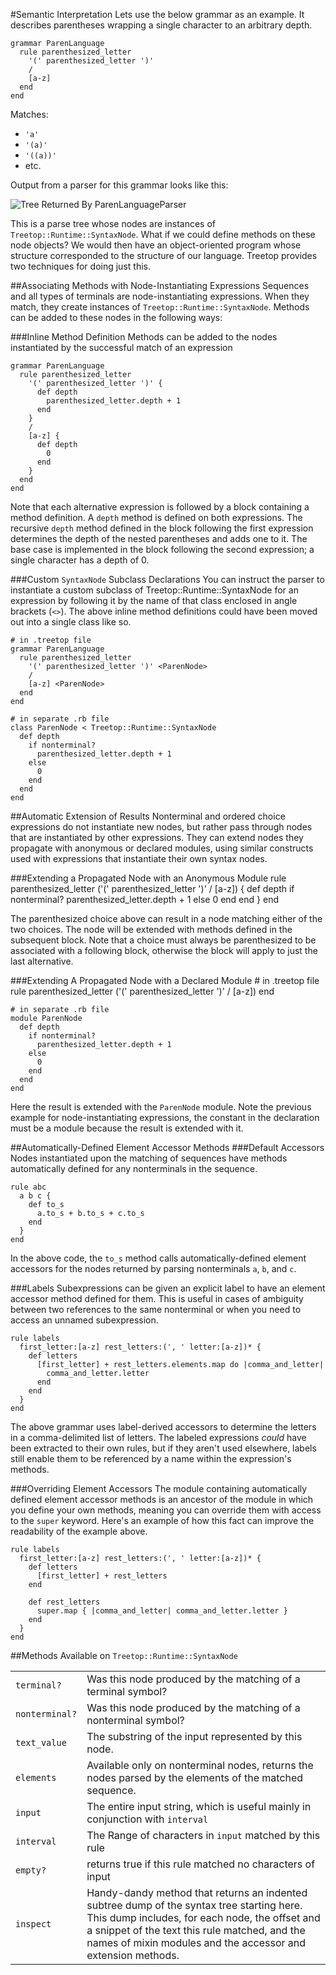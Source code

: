 #Semantic Interpretation
Lets use the below grammar as an example. It describes parentheses wrapping a single character to an arbitrary depth.

    grammar ParenLanguage
      rule parenthesized_letter
        '(' parenthesized_letter ')'
        /
        [a-z]
      end
    end

Matches:

* `'a'`
* `'(a)'`
* `'((a))'`
* etc.


Output from a parser for this grammar looks like this:

![Tree Returned By ParenLanguageParser](./images/paren_language_output.png)

This is a parse tree whose nodes are instances of `Treetop::Runtime::SyntaxNode`. What if we could define methods on these node objects? We would then have an object-oriented program whose structure corresponded to the structure of our language. Treetop provides two techniques for doing just this.

##Associating Methods with Node-Instantiating Expressions
Sequences and all types of terminals are node-instantiating expressions. When they match, they create instances of `Treetop::Runtime::SyntaxNode`. Methods can be added to these nodes in the following ways:

###Inline Method Definition
Methods can be added to the nodes instantiated by the successful match of an expression

    grammar ParenLanguage
      rule parenthesized_letter
        '(' parenthesized_letter ')' {
          def depth
            parenthesized_letter.depth + 1
          end
        }
        /
        [a-z] {
          def depth
            0
          end
        }
      end
    end

Note that each alternative expression is followed by a block containing a method definition. A `depth` method is defined on both expressions. The recursive `depth` method defined in the block following the first expression determines the depth of the nested parentheses and adds one to it. The base case is implemented in the block following the second expression; a single character has a depth of 0.


###Custom `SyntaxNode` Subclass Declarations
You can instruct the parser to instantiate a custom subclass of Treetop::Runtime::SyntaxNode for an expression by following it by the name of that class enclosed in angle brackets (`<>`). The above inline method definitions could have been moved out into a single class like so.

    # in .treetop file
    grammar ParenLanguage
      rule parenthesized_letter
        '(' parenthesized_letter ')' <ParenNode>
        /
        [a-z] <ParenNode>
      end
    end

    # in separate .rb file
    class ParenNode < Treetop::Runtime::SyntaxNode
      def depth
        if nonterminal?
          parenthesized_letter.depth + 1
        else
          0
        end
      end
    end

##Automatic Extension of Results
Nonterminal and ordered choice expressions do not instantiate new nodes, but rather pass through nodes that are instantiated by other expressions. They can extend nodes they propagate with anonymous or declared modules, using similar constructs used with expressions that instantiate their own syntax nodes.

###Extending a Propagated Node with an Anonymous Module
    rule parenthesized_letter
      ('(' parenthesized_letter ')' / [a-z]) {
        def depth
          if nonterminal?
            parenthesized_letter.depth + 1
          else
            0
          end
        end
      }
    end

The parenthesized choice above can result in a node matching either of the two choices. The node will be extended with methods defined in the subsequent block. Note that a choice must always be parenthesized to be associated with a following block, otherwise the block will apply to just the last alternative.

###Extending A Propagated Node with a Declared Module
    # in .treetop file
    rule parenthesized_letter
      ('(' parenthesized_letter ')' / [a-z]) <ParenNode>
    end
    
    # in separate .rb file
    module ParenNode
      def depth
        if nonterminal?
          parenthesized_letter.depth + 1
        else
          0
        end
      end
    end

Here the result is extended with the `ParenNode` module. Note the previous example for node-instantiating expressions, the constant in the declaration must be a module because the result is extended with it.

##Automatically-Defined Element Accessor Methods
###Default Accessors
Nodes instantiated upon the matching of sequences have methods automatically defined for any nonterminals in the sequence.

    rule abc
      a b c {
        def to_s
          a.to_s + b.to_s + c.to_s
        end
      }
    end

In the above code, the `to_s` method calls automatically-defined element accessors for the nodes returned by parsing nonterminals `a`, `b`, and `c`. 

###Labels
Subexpressions can be given an explicit label to have an element accessor method defined for them. This is useful in cases of ambiguity between two references to the same nonterminal or when you need to access an unnamed subexpression.

    rule labels
      first_letter:[a-z] rest_letters:(', ' letter:[a-z])* {
        def letters
          [first_letter] + rest_letters.elements.map do |comma_and_letter|
            comma_and_letter.letter
          end
        end
      }
    end

The above grammar uses label-derived accessors to determine the letters in a comma-delimited list of letters. The labeled expressions _could_ have been extracted to their own rules, but if they aren't used elsewhere, labels still enable them to be referenced by a name within the expression's methods.

###Overriding Element Accessors
The module containing automatically defined element accessor methods is an ancestor of the module in which you define your own methods, meaning you can override them with access to the `super` keyword. Here's an example of how this fact can improve the readability of the example above.

    rule labels
      first_letter:[a-z] rest_letters:(', ' letter:[a-z])* {
        def letters
          [first_letter] + rest_letters
        end
        
        def rest_letters
          super.map { |comma_and_letter| comma_and_letter.letter }
        end
      }
    end


##Methods Available on `Treetop::Runtime::SyntaxNode`

<table>
  <tr>
    <td>
      <code>terminal?</code>
    </td>
    <td>
      Was this node produced by the matching of a terminal symbol?
    </td>
  </tr>
  <tr>
    <td>
      <code>nonterminal?</code>
    </td>
    <td>
      Was this node produced by the matching of a nonterminal symbol?
    </td>
  <tr>
    <td>
      <code>text_value</code>
    </td>
    <td>
      The substring of the input represented by this node.
    </td>
  <tr>
    <td>
      <code>elements</code>
    </td>
    <td>
      Available only on nonterminal nodes, returns the nodes parsed by the elements of the matched sequence.
    </td>
  <tr>
    <td>
      <code>input</code>
    </td>
    <td>
       The entire input string, which is useful mainly in conjunction with <code>interval</code>
    </td>
  <tr>
    <td>
      <code>interval</code>
    </td>
    <td>
       The Range of characters in <code>input</code> matched by this rule
    </td>
  <tr>
    <td>
      <code>empty?</code>
    </td>
    <td>
       returns true if this rule matched no characters of input
    </td>
  <tr>
    <td>
      <code>inspect</code>
    </td>
    <td>
       Handy-dandy method that returns an indented subtree dump of the syntax tree starting here.
       This dump includes, for each node, the offset and a snippet of the text this rule matched, and the names of mixin modules and the accessor and extension methods.
    </td>
  </tr>
</table>
